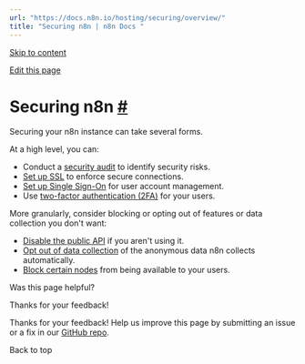```yaml
---
url: "https://docs.n8n.io/hosting/securing/overview/"
title: "Securing n8n | n8n Docs "
---
```


[Skip to content](https://docs.n8n.io/hosting/securing/overview/#securing-n8n)

[Edit this page](https://github.com/n8n-io/n8n-docs/edit/main/docs/hosting/securing/overview.md "Edit this page")

# Securing n8n [\#](https://docs.n8n.io/hosting/securing/overview/\#securing-n8n "Permanent link")

Securing your n8n instance can take several forms.

At a high level, you can:

- Conduct a [security audit](https://docs.n8n.io/hosting/securing/security-audit/) to identify security risks.
- [Set up SSL](https://docs.n8n.io/hosting/securing/set-up-ssl/) to enforce secure connections.
- [Set up Single Sign-On](https://docs.n8n.io/hosting/securing/set-up-sso/) for user account management.
- Use [two-factor authentication (2FA)](https://docs.n8n.io/user-management/two-factor-auth/) for your users.

More granularly, consider blocking or opting out of features or data collection you don't want:

- [Disable the public API](https://docs.n8n.io/hosting/securing/disable-public-api/) if you aren't using it.
- [Opt out of data collection](https://docs.n8n.io/hosting/securing/telemetry-opt-out/) of the anonymous data n8n collects automatically.
- [Block certain nodes](https://docs.n8n.io/hosting/securing/blocking-nodes/) from being available to your users.

Was this page helpful?






Thanks for your feedback!






Thanks for your feedback! Help us improve this page by submitting an issue or a fix in our [GitHub repo](https://github.com/n8n-io/n8n-docs).


Back to top